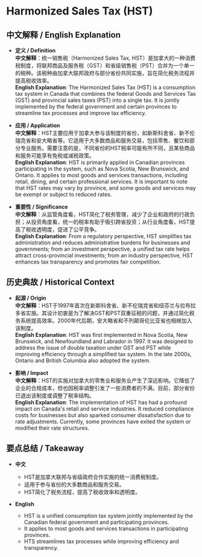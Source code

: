# Harmonized Sales Tax (HST)

## 中文解释 / English Explanation

* **定义 / Definition**  
  **中文解释**：统一销售税（Harmonized Sales Tax, HST）是加拿大的一种消费税制度，将联邦商品及服务税（GST）和省级销售税（PST）合并为一个单一的税种。该税种由加拿大联邦政府与部分省份共同实施，旨在简化税务流程并提高税收效率。  
  **English Explanation**: The Harmonized Sales Tax (HST) is a consumption tax system in Canada that combines the federal Goods and Services Tax (GST) and provincial sales taxes (PST) into a single tax. It is jointly implemented by the federal government and certain provinces to streamline tax processes and improve tax efficiency.

* **应用 / Application**  
  **中文解释**：HST主要应用于加拿大参与该制度的省份，如新斯科舍省、新不伦瑞克省和安大略省等。它适用于大多数商品和服务交易，包括零售、餐饮和部分专业服务。需要注意的是，不同省份的HST税率可能有所不同，且某些商品和服务可能享有免税或减税政策。  
  **English Explanation**: HST is primarily applied in Canadian provinces participating in the system, such as Nova Scotia, New Brunswick, and Ontario. It applies to most goods and services transactions, including retail, dining, and certain professional services. It is important to note that HST rates may vary by province, and some goods and services may be exempt or subject to reduced rates.

* **重要性 / Significance**  
  **中文解释**：从监管角度看，HST简化了税务管理，减少了企业和政府的行政负担；从投资角度看，统一的税率有助于吸引跨省投资；从行业角度看，HST提高了税收透明度，促进了公平竞争。  
  **English Explanation**: From a regulatory perspective, HST simplifies tax administration and reduces administrative burdens for businesses and governments; from an investment perspective, a unified tax rate helps attract cross-provincial investments; from an industry perspective, HST enhances tax transparency and promotes fair competition.

## 历史典故 / Historical Context

* **起源 / Origin**  
  **中文解释**：HST于1997年首次在新斯科舍省、新不伦瑞克省和纽芬兰与拉布拉多省实施。其设计初衷是为了解决GST和PST双重征税的问题，并通过简化税务系统提高效率。2000年代后期，安大略省和不列颠哥伦比亚省也相继加入该制度。  
  **English Explanation**: HST was first implemented in Nova Scotia, New Brunswick, and Newfoundland and Labrador in 1997. It was designed to address the issue of double taxation under GST and PST while improving efficiency through a simplified tax system. In the late 2000s, Ontario and British Columbia also adopted the system.

* **影响 / Impact**  
  **中文解释**：HST的实施对加拿大的零售业和服务业产生了深远影响。它降低了企业的合规成本，但也因税率调整引发了一些消费者的不满。目前，部分省份已退出该制度或调整了税率结构。  
  **English Explanation**: The implementation of HST has had a profound impact on Canada's retail and service industries. It reduced compliance costs for businesses but also sparked consumer dissatisfaction due to rate adjustments. Currently, some provinces have exited the system or modified their rate structures.

## 要点总结 / Takeaway

* **中文**  
  - HST是加拿大联邦与省级政府合作实施的统一消费税制度。  
  - 适用于参与省份的大多数商品和服务交易。  
  - HST简化了税务流程，提高了税收效率和透明度。

* **English**  
  - HST is a unified consumption tax system jointly implemented by the Canadian federal government and participating provinces.  
  - It applies to most goods and services transactions in participating provinces.  
  - HTS streamlines tax processes while improving efficiency and transparency.
